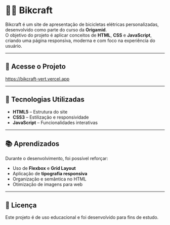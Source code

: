 # 🚴‍♂️ Bikcraft

Bikcraft é um site de apresentação de bicicletas elétricas personalizadas, desenvolvido como parte do curso da **Origamid**.  
O objetivo do projeto é aplicar conceitos de **HTML**, **CSS** e **JavaScript**, criando uma página responsiva, moderna e com foco na experiência do usuário.

---

## 🔗 Acesse o Projeto
https://bikcraft-vert.vercel.app

---

## 🚀 Tecnologias Utilizadas
- **HTML5** – Estrutura do site  
- **CSS3** – Estilização e responsividade  
- **JavaScript** – Funcionalidades interativas  

---
## 📚 Aprendizados
Durante o desenvolvimento, foi possível reforçar:
- Uso de **Flexbox** e **Grid Layout**
- Aplicação de **tipografia responsiva**
- Organização e semântica no HTML
- Otimização de imagens para web

---

## 📄 Licença
Este projeto é de uso educacional e foi desenvolvido para fins de estudo.
